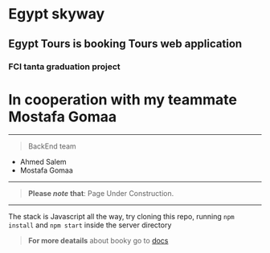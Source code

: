 # Egypt skyway

## Egypt Tours is booking Tours web application

### FCI tanta graduation project

# In cooperation with my teammate Mostafa Gomaa
---

> BackEnd team

- Ahmed Salem
- Mostafa Gomaa

---

> **Please _note_ that**: Page Under Construction.

---

The stack is Javascript all the way, try cloning this repo, running `npm install` and `npm start` inside the server directory

> **For more deatails** about booky go to [docs](docs/)
